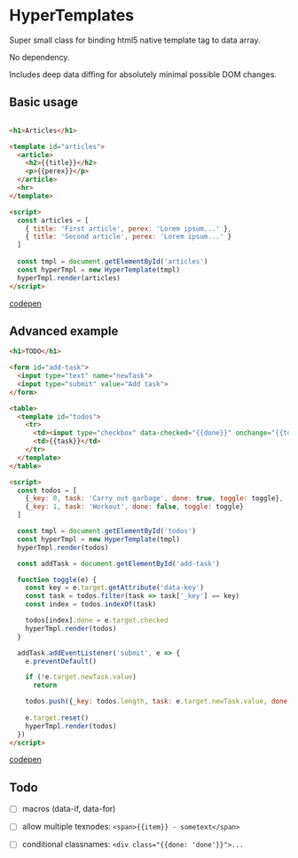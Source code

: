 # HyperTemplates

Super small class for binding html5 native template tag to data array.

No dependency.

Includes deep data diffing for absolutely minimal possible DOM changes.


## Basic usage

```html

<h1>Articles</h1>

<template id="articles">
  <article>
    <h2>{{title}}</h2>
    <p>{{perex}}</p>
  </article>
  <hr>
</template>

<script>
  const articles = [
    { title: 'First article', perex: 'Lorem ipsum...' },
    { title: 'Second article', perex: 'Lorem ipsum...' }
  ]
  
  const tmpl = document.getElementById('articles')
  const hyperTmpl = new HyperTemplate(tmpl)
  hyperTmpl.render(articles)
</script>
```

[codepen](https://codepen.io/anon/pen/KevXjq)

## Advanced example

```html
<h1>TODO</h1>

<form id="add-task">
  <input type="text" name="newTask">
  <input type="submit" value="Add task">
</form>

<table>
  <template id="todos">
    <tr>
      <td><input type="checkbox" data-checked="{{done}}" onchange="{{toggle}}" data-key="{{_key}}"></td>
      <td>{{task}}</td>
    </tr>
  </template>
</table>

<script>
  const todos = [
    {_key: 0, task: 'Carry out garbage', done: true, toggle: toggle},
    {_key: 1, task: 'Workout', done: false, toggle: toggle}
  ]

  const tmpl = document.getElementById('todos')
  const hyperTmpl = new HyperTemplate(tmpl)
  hyperTmpl.render(todos)

  const addTask = document.getElementById('add-task')

  function toggle(e) {
    const key = e.target.getAttribute('data-key')
    const task = todos.filter(task => task['_key'] == key)
    const index = todos.indexOf(task)

    todos[index].done = e.target.checked
    hyperTmpl.render(todos)
  }

  addTask.addEventListener('submit', e => {
    e.preventDefault()

    if (!e.target.newTask.value)
      return

    todos.push({_key: todos.length, task: e.target.newTask.value, done: false, toggle: toggle})
    
    e.target.reset()
    hyperTmpl.render(todos)
  })
</script>
```
[codepen](https://codepen.io/anon/pen/GGvOzW)
  
## Todo

- [ ] macros (data-if, data-for)
- [ ] allow multiple texnodes: `<span>{{item}} - sometext</span>`
- [ ] conditional classnames: `<div class="{{done: 'done'}}">...`

